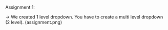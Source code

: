 Assignment 1: 

-> We created 1 level dropdown. You have to create a multi level dropdown (2 level). (assignment.png)
